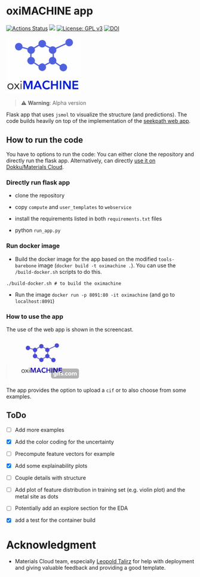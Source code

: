 # oxiMACHINE app



[![Actions Status](https://github.com/kjappelbaum/oximachinetool/workflows/Docker%20Image%20Build%20CI/badge.svg)](https://github.com/kjappelbaum/oximachinetool/actions)
[![](https://img.shields.io/badge/python-3.6-blue.svg)](https://www.python.org/download/releases/3.6.0/)
[![License: GPL v3](https://img.shields.io/badge/License-GPLv3-blue.svg)](https://www.gnu.org/licenses/gpl-3.0)
[![DOI](https://zenodo.org/badge/DOI/10.5281/zenodo.3603606.svg)](https://doi.org/10.5281/zenodo.3603606)

<img src='oximachine_logo.png' width=200px, text-align=center> </img>

> ⚠️ **Warning**: Alpha version

Flask app that uses `jsmol` to visualize the structure (and predictions). The code builds heavily on top of the implementation of the [seekpath web app](https://github.com/giovannipizzi/seekpath).

## How to run the code

You have to options to run the code: You can either clone the repository and directly run the flask app. Alternatively, can directly [use it on Dokku/Materials Cloud](https://go.epfl.ch/oximachine).

### Directly run flask app

- clone the repository

- copy `compute` and `user_templates` to `webservice`

- install the requirements listed in both `requirements.txt` files

- python `run_app.py`

### Run docker image

- Build the docker image for the app based on the modified `tools-barebone` image (`docker build -t oximachine .`). You can use the `/build-docker.sh` scripts to do this.

```
./build-docker.sh # to build the oximachine
```

- Run the image `docker run -p 8091:80 -it oximachine` (and go to
  `localhost:8091`)

### How to use the app

The use of the web app is shown in the screencast.

![oximachine screencast](_static/oximachine.gif)

The app provides the option to upload a `cif` or to also choose from some examples.

## ToDo

- [ ] Add more examples

- [x] Add the color coding for the uncertainty

- [ ] Precompute feature vectors for example

- [x] Add some explainability plots

- [ ] Couple details with structure

- [ ] Add plot of feature distribution in training set (e.g. violin plot) and the metal site as dots

- [ ] Potentially add an explore section for the EDA

- [x] add a test for the container build

# Acknowledgment

- Materials Cloud team, especially [Leopold Talirz](https://github.com/ltalirz) for help with deployment and giving valuable feedback and providing a good template.
